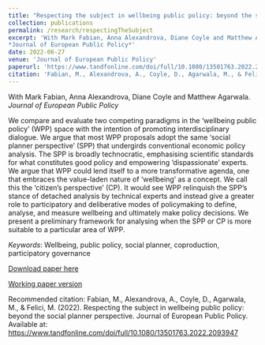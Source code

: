 ```yaml
---
title: "Respecting the subject in wellbeing public policy: beyond the social planner perspective"
collection: publications
permalink: /research/respectingTheSubject
excerpt: 'With Mark Fabian, Anna Alexandrova, Diane Coyle and Matthew Agarwala.  
*Journal of European Public Policy*'
date: 2022-06-27
venue: 'Journal of European Public Policy'
paperurl: 'https://www.tandfonline.com/doi/full/10.1080/13501763.2022.2093947'
citation: 'Fabian, M., Alexandrova, A., Coyle, D., Agarwala, M., & Felici, M. (2022). &quot;Respecting the subject in wellbeing public policy: beyond the social planner perspective.&quot; <i>Journal of European Public Policy</i>.'
---
```


With Mark Fabian, Anna Alexandrova, Diane Coyle and Matthew Agarwala. *Journal of European Public Policy*

We compare and evaluate two competing paradigms in the ‘wellbeing public policy’ (WPP) space with the intention of promoting interdisciplinary dialogue. We argue that most WPP proposals adopt the same ‘social planner perspective’ (SPP) that undergirds conventional economic policy analysis. The SPP is broadly technocratic, emphasising scientific standards for what constitutes good policy and empowering ‘dispassionate’ experts. We argue that WPP could lend itself to a more transformative agenda, one that embraces the value-laden nature of ‘wellbeing’ as a concept. We call this the ‘citizen’s perspective’ (CP). It would see WPP relinquish the SPP’s stance of detached analysis by technical experts and instead give a greater role to participatory and deliberative modes of policymaking to define, analyse, and measure wellbeing and ultimately make policy decisions. We present a preliminary framework for analysing when the SPP or CP is more suitable to a particular area of WPP. 

*Keywords*: Wellbeing, public policy, social planner, coproduction, participatory governance

[Download paper here](https://www.tandfonline.com/doi/pdf/10.1080/13501763.2022.2093947?needAccess=true)

[Working paper version](https://www.bennettinstitute.cam.ac.uk/wp-content/uploads/2020/12/Respecting_the_subjective_in_subjective_wellbeing_public_policy_WP.pdf)

Recommended citation: Fabian, M., Alexandrova, A., Coyle, D., Agarwala, M., & Felici, M. (2022). Respecting the subject in wellbeing public policy: beyond the social planner perspective. Journal of European Public Policy. Available at: https://www.tandfonline.com/doi/full/10.1080/13501763.2022.2093947
